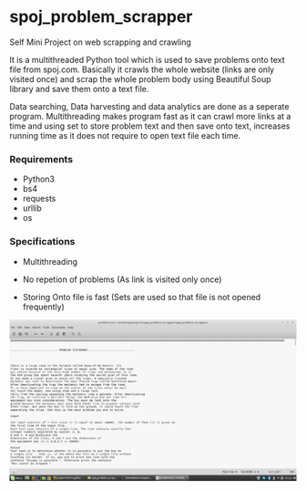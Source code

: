 # spoj_problem_scrapper
Self Mini Project on web scrapping and crawling

It is a multithreaded Python tool which is used to save problems onto text file from spoj.com. Basically it crawls the whole website (links are only visited once) and scrap the whole problem body using Beautiful Soup library and save them onto a text file.

Data searching, Data harvesting and data analytics are done as a seperate program. Multithreading makes program fast as it can crawl more links at a time and using set to store problem text and then save onto text, increases running time as it does not require to open text file each time.

### Requirements 

- Python3
- bs4
- requests
- urllib 
- os

### Specifications

- Multithreading

- No repetion of problems (As link is visited only once)

- Storing Onto file is fast (Sets are used so that file is not opened frequently)

![](https://github.com/009shanshukla/spoj_problem_scrapper/blob/master/1.png)  




